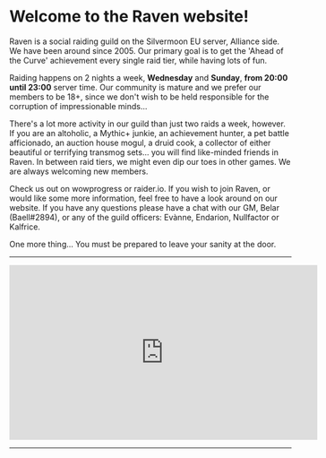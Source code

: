 ---
---

<h1 style="font-size:200%">Welcome to the Raven website!</h1>

Raven is a social raiding guild on the Silvermoon EU server, Alliance side. We have been around since 2005. Our primary goal is to get the 'Ahead of the Curve' achievement every single raid tier, while having lots of fun.

Raiding happens on 2 nights a week, **Wednesday** and **Sunday**, **from 20:00 until 23:00** server time. Our community is mature and we prefer our members to be 18+, since we don't wish to be held responsible for the corruption of impressionable minds...

There's a lot more activity in our guild than just two raids a week, however. If you are an altoholic, a Mythic+ junkie, an achievement hunter, a pet battle afficionado, an auction house mogul, a druid cook, a collector of either beautiful or terrifying transmog sets... you will find like-minded friends in Raven. In between raid tiers, we might even dip our toes in other games. We are always welcoming new members.

Check us out on wowprogress or raider.io. If you wish to join Raven, or would like some more information, feel free to have a look around on our website. If you have any questions please have a chat with our GM, Belar (Baell#2894), or any of the guild officers: Evànne, Endarion, Nullfactor or Kalfrice.

One more thing... You must be prepared to leave your sanity at the door.

***

<iframe width=550 height=312 src="https://raider.io/widgets/boss-progress?raid=latest&name_style=logo&difficulty=latest&region=eu&realm=silvermoon&guild=Raven&boss=latest&period=until_kill&orientation=rect&hide=&chromargb=transparent&theme=dragonflight" style="border: none; margin: 0 auto; display: block"></iframe>

***
